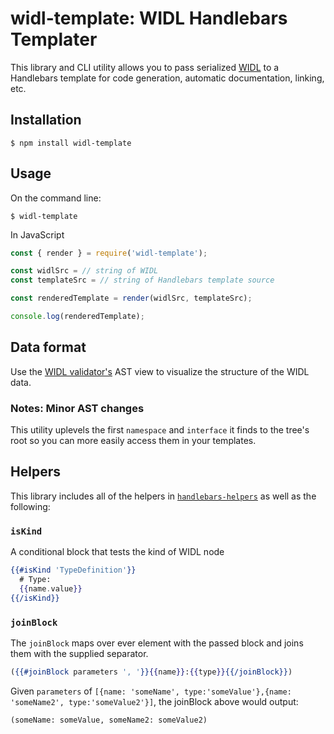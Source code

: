 # widl-template: WIDL Handlebars Templater

This library and CLI utility allows you to pass serialized [WIDL]() to a Handlebars template for code generation, automatic documentation, linking, etc.

## Installation

```shell
$ npm install widl-template
```

## Usage

On the command line:

```
$ widl-template
```

In JavaScript

```js
const { render } = require('widl-template');

const widlSrc = // string of WIDL
const templateSrc = // string of Handlebars template source

const renderedTemplate = render(widlSrc, templateSrc);

console.log(renderedTemplate);
```

## Data format

Use the [WIDL validator's](https://jsoverson.github.io/widl-validator/) AST view to visualize the structure of the WIDL data.

### Notes: Minor AST changes

This utility uplevels the first `namespace` and `interface` it finds to the tree's root so you can more easily access them in your templates.

## Helpers

This library includes all of the helpers in [`handlebars-helpers`](https://github.com/helpers/handlebars-helpers) as well as the following:

### `isKind`

A conditional block that tests the kind of WIDL node

```hbs
{{#isKind 'TypeDefinition'}}
  # Type:
  {{name.value}}
{{/isKind}}
```

### `joinBlock`

The `joinBlock` maps over ever element with the passed block and joins them with the supplied separator.

```hbs
({{#joinBlock parameters ', '}}{{name}}:{{type}}{{/joinBlock}})
```

Given `parameters` of `[{name: 'someName', type:'someValue'},{name: 'someName2', type:'someValue2'}]`, the joinBlock above would output:

```
(someName: someValue, someName2: someValue2)
```
